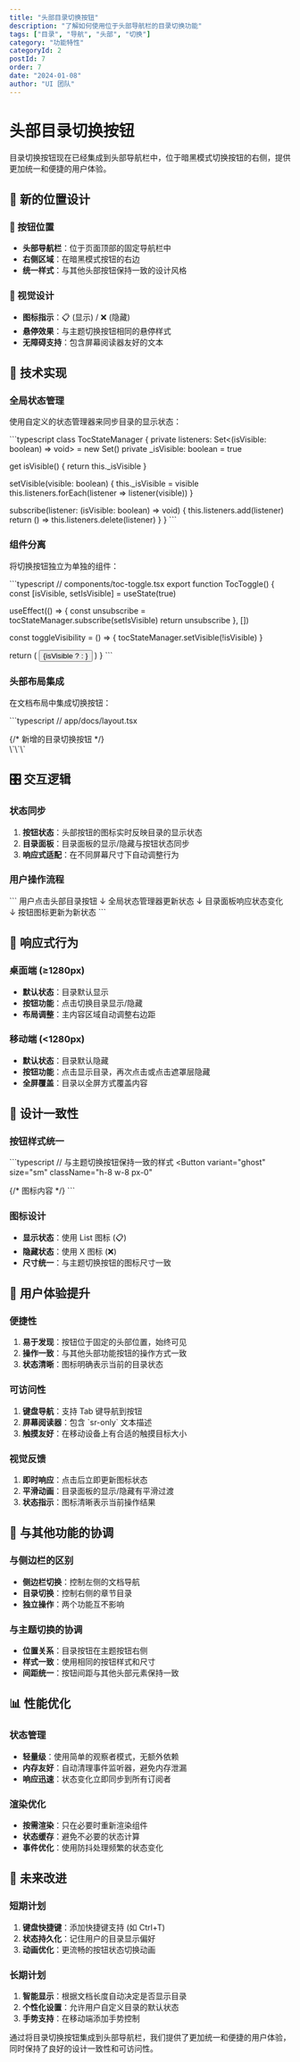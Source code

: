 ```yaml
---
title: "头部目录切换按钮"
description: "了解如何使用位于头部导航栏的目录切换功能"
tags: ["目录", "导航", "头部", "切换"]
category: "功能特性"
categoryId: 2
postId: 7
order: 7
date: "2024-01-08"
author: "UI 团队"
---
```


# 头部目录切换按钮

目录切换按钮现在已经集成到头部导航栏中，位于暗黑模式切换按钮的右侧，提供更加统一和便捷的用户体验。

## 🎯 新的位置设计

### 📍 按钮位置
- **头部导航栏**：位于页面顶部的固定导航栏中
- **右侧区域**：在暗黑模式按钮的右边
- **统一样式**：与其他头部按钮保持一致的设计风格

### 🎨 视觉设计
- **图标指示**：📋 (显示) / ❌ (隐藏)
- **悬停效果**：与主题切换按钮相同的悬停样式
- **无障碍支持**：包含屏幕阅读器友好的文本

## 🔧 技术实现

### 全局状态管理

使用自定义的状态管理器来同步目录的显示状态：

\`\`\`typescript
class TocStateManager {
  private listeners: Set<(isVisible: boolean) => void> = new Set()
  private _isVisible: boolean = true

  get isVisible() {
    return this._isVisible
  }

  setVisible(visible: boolean) {
    this._isVisible = visible
    this.listeners.forEach(listener => listener(visible))
  }

  subscribe(listener: (isVisible: boolean) => void) {
    this.listeners.add(listener)
    return () => this.listeners.delete(listener)
  }
}
\`\`\`

### 组件分离

将切换按钮独立为单独的组件：

\`\`\`typescript
// components/toc-toggle.tsx
export function TocToggle() {
  const [isVisible, setIsVisible] = useState(true)
  
  useEffect(() => {
    const unsubscribe = tocStateManager.subscribe(setIsVisible)
    return unsubscribe
  }, [])

  const toggleVisibility = () => {
    tocStateManager.setVisible(!isVisible)
  }

  return (
    <Button onClick={toggleVisibility} variant="ghost" size="sm">
      {isVisible ? <X /> : <List />}
    </Button>
  )
}
\`\`\`

### 头部布局集成

在文档布局中集成切换按钮：

\`\`\`typescript
// app/docs/layout.tsx
<div className="flex flex-1 items-center justify-end space-x-2">
  <ThemeToggle />
  <TocToggle /> {/* 新增的目录切换按钮 */}
</div>
\`\`\`

## 🎛️ 交互逻辑

### 状态同步

1. **按钮状态**：头部按钮的图标实时反映目录的显示状态
2. **目录面板**：目录面板的显示/隐藏与按钮状态同步
3. **响应式适配**：在不同屏幕尺寸下自动调整行为

### 用户操作流程

\`\`\`
用户点击头部目录按钮
    ↓
全局状态管理器更新状态
    ↓
目录面板响应状态变化
    ↓
按钮图标更新为新状态
\`\`\`

## 📱 响应式行为

### 桌面端 (≥1280px)
- **默认状态**：目录默认显示
- **按钮功能**：点击切换目录显示/隐藏
- **布局调整**：主内容区域自动调整右边距

### 移动端 (<1280px)
- **默认状态**：目录默认隐藏
- **按钮功能**：点击显示目录，再次点击或点击遮罩层隐藏
- **全屏覆盖**：目录以全屏方式覆盖内容

## 🎨 设计一致性

### 按钮样式统一

\`\`\`typescript
// 与主题切换按钮保持一致的样式
<Button
  variant="ghost"
  size="sm"
  className="h-8 w-8 px-0"
>
  {/* 图标内容 */}
</Button>
\`\`\`

### 图标设计

- **显示状态**：使用 List 图标 (📋)
- **隐藏状态**：使用 X 图标 (❌)
- **尺寸统一**：与主题切换按钮的图标尺寸一致

## 🚀 用户体验提升

### 便捷性

1. **易于发现**：按钮位于固定的头部位置，始终可见
2. **操作一致**：与其他头部功能按钮的操作方式一致
3. **状态清晰**：图标明确表示当前的目录状态

### 可访问性

1. **键盘导航**：支持 Tab 键导航到按钮
2. **屏幕阅读器**：包含 \`sr-only\` 文本描述
3. **触摸友好**：在移动设备上有合适的触摸目标大小

### 视觉反馈

1. **即时响应**：点击后立即更新图标状态
2. **平滑动画**：目录面板的显示/隐藏有平滑过渡
3. **状态指示**：图标清晰表示当前操作结果

## 🔄 与其他功能的协调

### 与侧边栏的区别

- **侧边栏切换**：控制左侧的文档导航
- **目录切换**：控制右侧的章节目录
- **独立操作**：两个功能互不影响

### 与主题切换的协调

- **位置关系**：目录按钮在主题按钮右侧
- **样式一致**：使用相同的按钮样式和尺寸
- **间距统一**：按钮间距与其他头部元素保持一致

## 📊 性能优化

### 状态管理

- **轻量级**：使用简单的观察者模式，无额外依赖
- **内存友好**：自动清理事件监听器，避免内存泄漏
- **响应迅速**：状态变化立即同步到所有订阅者

### 渲染优化

- **按需渲染**：只在必要时重新渲染组件
- **状态缓存**：避免不必要的状态计算
- **事件优化**：使用防抖处理频繁的状态变化

## 🎯 未来改进

### 短期计划

1. **键盘快捷键**：添加快捷键支持 (如 Ctrl+T)
2. **状态持久化**：记住用户的目录显示偏好
3. **动画优化**：更流畅的按钮状态切换动画

### 长期计划

1. **智能显示**：根据文档长度自动决定是否显示目录
2. **个性化设置**：允许用户自定义目录的默认状态
3. **手势支持**：在移动端添加手势控制

通过将目录切换按钮集成到头部导航栏，我们提供了更加统一和便捷的用户体验，同时保持了良好的设计一致性和可访问性。
